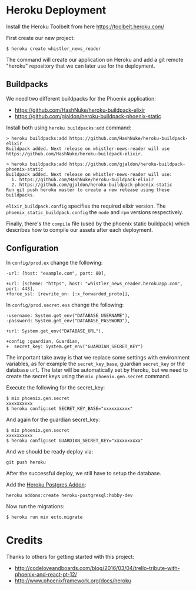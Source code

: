 # Heroku Deployment

Install the Heroku Toolbelt from here https://toolbelt.heroku.com/

First create our new project:

```
$ heroku create whistler_news_reader
```

The command will create our application on Heroku and add a git remote "heroku" repository that we can later use for the deployment.

## Buildpacks
We need two different buildpacks for the Phoenix application:
* https://github.com/HashNuke/heroku-buildpack-elixir
* https://github.com/gjaldon/heroku-buildpack-phoenix-static

Install both using `heroku buildpacks:add` command:

```
> heroku buildpacks:add https://github.com/HashNuke/heroku-buildpack-elixir
Buildpack added. Next release on whistler-news-reader will use https://github.com/HashNuke/heroku-buildpack-elixir.
```

```
> heroku buildpacks:add https://github.com/gjaldon/heroku-buildpack-phoenix-static
Buildpack added. Next release on whistler-news-reader will use:
  1. https://github.com/HashNuke/heroku-buildpack-elixir
  2. https://github.com/gjaldon/heroku-buildpack-phoenix-static
Run git push heroku master to create a new release using these buildpacks.
```

`elixir_buildpack.config` specifies the required elixir version. The `phoenix_static_buildpack.config` the `node` and `rpm` versions respectively.

Finally, there's the `compile` file (used by the phoenix static buildpack) which describes how to compile our assets after each deployment.

## Configuration

In `config/prod.ex` change the following:


```
-url: [host: "example.com", port: 80],

+url: [scheme: "https", host: "whistler_news_reader.herokuapp.com", port: 443],
+force_ssl: [rewrite_on: [:x_forwarded_proto]],
```

In `config/prod.secret.exs` change the following:
```
-username: System.get_env("DATABASE_USERNAME"),
-password: System.get_env("DATABASE_PASSWORD"),

+url: System.get_env("DATABASE_URL"),

+config :guardian, Guardian,
+  secret_key: System.get_env("GUARDIAN_SECRET_KEY")
```

The important take away is that we replace some settings with environment variables, as for example the `secret_key_base`, guardian `secret_key` or the database `url`. The later will be automatically set by Heroku, but we need to create the secret keys using the `mix phoenix.gen.secret` command.

Execute the following for the secret_key:
```
$ mix phoenix.gen.secret
xxxxxxxxxx
$ heroku config:set SECRET_KEY_BASE="xxxxxxxxxx"
```

And again for the guardian secret_key:

```
$ mix phoenix.gen.secret
xxxxxxxxxx
$ heroku config:set GUARDIAN_SECRET_KEY="xxxxxxxxxx"
```

And we should be ready deploy via:

```
git push heroku
```

After the successful deploy, we still have to setup the database.

Add the [Heroku Postgres Addon](https://elements.heroku.com/addons/heroku-postgresql):

```
heroku addons:create heroku-postgresql:hobby-dev
```

Now run the migrations:
```
$ heroku run mix ecto.migrate
```

# Credits
Thanks to others for getting started with this project:
* http://codeloveandboards.com/blog/2016/03/04/trello-tribute-with-phoenix-and-react-pt-12/
* http://www.phoenixframework.org/docs/heroku

